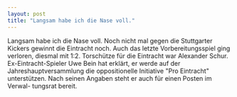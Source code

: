 ```yaml
---
layout: post
title: "Langsam habe ich die Nase voll."
---
```


Langsam habe ich die Nase voll. Noch nicht mal gegen die Stuttgarter Kickers gewinnt die Eintracht noch. Auch das letzte Vorbereitungsspiel ging verloren, diesmal mit 1:2. Torschütze für die Eintracht war Alexander Schur. Ex-Eintracht-Spieler Uwe Bein hat erklärt, er werde auf der Jahreshauptversammlung die oppositionelle Initiative "Pro Eintracht" unterstützen. Nach seinen Angaben steht er auch für einen Posten im Verwal- tungsrat bereit.
